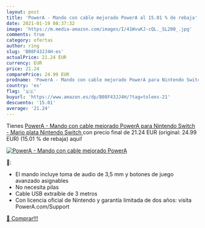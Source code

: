 ```yaml
---
layout: post
title: 'PowerA - Mando con cable mejorado PowerA al 15.01 % de rebaja'
date: 2021-01-19 08:37:32
image: 'https://m.media-amazon.com/images/I/41WvuKJ-cQL._SL200_.jpg'
comments: true
category: ofertas
author: ring
slug: 'B08F43JJ4H-es'
actualPrice: 21.24 EUR
currency: EUR
price: 21.24
comparePrice: 24.99 EUR
prodname: 'PowerA - Mando con cable mejorado PowerA para Nintendo Switch - Mario plata  Nintendo Switch '
country: 'es'
flag: '🇪🇸'
buyurl: 'https://www.amazon.es/dp/B08F43JJ4H/?tag=tolees-21'
descuento: '15.01'
average: '21.24'
---
```


Tienes [PowerA - Mando con cable mejorado PowerA para Nintendo Switch - Mario plata  Nintendo Switch ](https://www.amazon.es/dp/B08F43JJ4H/?tag=tolees-21) con precio final de  21.24 EUR (original: 24.99 EUR) (15.01 %  de rebaja) aqui!

[![PowerA - Mando con cable mejorado PowerA](https://m.media-amazon.com/images/I/41WvuKJ-cQL._SL200_.jpg)](https://www.amazon.es/dp/B08F43JJ4H/?tag=tolees-21)

🔎:

- El mando incluye toma de audio de 3,5 mm y botones de juego avanzado asignables
- No necesita pilas
- Cable USB extraíble de 3 metros
- Con licencia oficial de Nintendo y garantía limitada de dos años: visita PowerA.com/Support

[🛒 Comprar!!!](https://www.amazon.es/dp/B08F43JJ4H/?tag=tolees-21)
